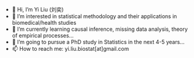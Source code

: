 - 👋 Hi, I’m Yi Liu (刘奕)
- 👀 I’m interested in statistical methodology and their applications in biomedical/health studies
- 🌱 I’m currently learning causal inference, missing data analysis, theory of empirical processes...
- 💞️ I’m going to pursue a PhD study in Statistics in the next 4-5 years...
- 📫 How to reach me: yi.liu.biostat[at]gmail.com

<!---
YILIU1998/YILIU1998 is a ✨ special ✨ repository because its `README.md` (this file) appears on your GitHub profile.
You can click the Preview link to take a look at your changes.
--->
